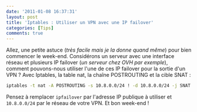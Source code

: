 ```yaml
---
date: '2011-01-08 16:37:31'
layout: post
title: 'Iptables : Utiliser un VPN avec une IP failover'
categories: [Tips]
comments: true
---
```


Allez, une petite astuce (_très facile mais je la donne quand même_) pour bien commencer le week-end. Considérons un serveur avec une interface réseau et plusieurs IP failover (_un serveur chez OVH par exemple_), comment pouvons-nous utiliser l'une de ces IP failover pour la sortie d'un VPN ? Avec Iptables, la table nat, la chaîne POSTROUTING et la cible SNAT :

``` bash
iptables -t nat -A POSTROUTING -s 10.8.0.0/24 ! -d 10.8.0.0/24 -j SNAT --to-source ipfailover
```

Pensez à remplacer `ipfailover` par l'adresse IP publique à utiliser et `10.8.0.0/24` par le réseau de votre VPN. Et bon week-end !
